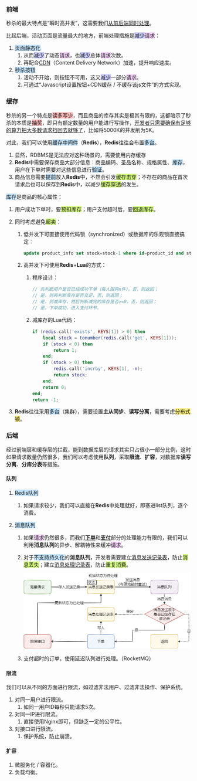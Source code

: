 ### 前端

秒杀的最大特点是“瞬时高并发”，这需要我们[从前后端同时处理](https://www.zhihu.com/question/20978066/answer/2027433026)。

比起后端，活动页面是流量最大的地方，前端处理措施是<span style=background:#c9ccff>减少</span><span style=background:#f8d2ff>请求</span>：

1. <span style=background:#c2e2ff>页面静态化</span>
   1. 从而<span style=background:#c9ccff>减少</span>了动态<span style=background:#f8d2ff>请求</span>，也<span style=background:#c9ccff>减少</span>总体<span style=background:#f8d2ff>请求</span>次数。
   2. 再配合<u>CDN</u>（Content Delivery Network）加速，提升响应速度。
2. <span style=background:#c2e2ff>秒杀按钮</span>
   1. 活动不开始，则按钮不可用，这又<span style=background:#c9ccff>减少</span>一部分<span style=background:#f8d2ff>请求</span>。
   2. 可通过“Javascript设置按钮+CDN缓存 / 不缓存该js文件”的方式实现。



### 缓存

秒杀的另一个特点是<span style=background:#ffb8b8>读多写少</span>，而且商品的库存其实是极其有限的，这都暗示了秒杀的本质是<span style=background:#ffb8b8>抽奖</span>，即只有额定数量的用户能进行写操作，[开发者只需要确保有足够的算力把大多数请求挡回去就够了](https://www.zhihu.com/question/20978066/answer/1478490284)，比如将5000K的并发削为5K。

对此，我们可以使用<span style=background:#c2e2ff>缓存中间件</span>（**Redis**），**Redis**往往会布置<span style=background:#c2e2ff>多台</span>。

1. 显然，RDBMS是无法应对这种场景的，需要使用内存缓存
2. **Redis**中需要保存商品大部分信息：商品编码、圣品名称、规格属性、<span style=background:#c2e2ff>库存</span>，用户在下单时需要对这些信息进行<span style=background:#c2e2ff>验证</span>。
3. 商品信息需要<span style=background:#c2e2ff>提前</span>放入**Redis**中，不然会引发<span style=background:#d4fe7f>缓存击穿</span>；不存在的商品在首次请求后也可以保存到**Redis**中，以减少<span style=background:#d4fe7f>缓存穿透</span>的发生。

<span style=background:#c2e2ff>库存</span>是商品的核心属性：

1. 用户成功下单时，要<span style=background:#d4fe7f>预扣库存</span>；用户支付超时后，要<span style=background:#d4fe7f>回退库存</span>。

2. 同时考虑避免<span style=background:#d4fe7f>超卖</span>：

   1. 低并发下可直接使用代码锁（synchronized）或数据库的乐观锁直接搞定：

      ```sql
      update product_info set stock=stock-1 where id=product_id and stock > 0;
      ```

   2. 高并发下可使用**Redis**+**Lua**的方式：

      1. 程序设计：
         
         ```java
         // 先判断用户是否已经成功下单（每人限购n件），否，则返回；
         // 是，则再判断库存是否充足，否，则返回；
         // 是，则减库存，然后判断减完的库存是否>=0，否，则返回；
         // 是，下单成功，进入支付环节。
         ```
      
      2. 减库存的Lua代码：
         
         ```lua
         if (redis.call('exists', KEYS[1]) > 0) then
             local stock = tonumber(redis.call('get', KEYS[1]));
             if (stock < 0) then
                 return 1;
             end;
             if (stock > 0) then
                 redis.call('incrby', KEYS[1], -n);
                 return stock;
             end;
             return 0;
         end;
         return -1;
         ```

3. **Redis**往往采用<span style=background:#c2e2ff>多台</span>（集群），需要设置**主从同步**、**读写分离**，需要考虑<span style=background:#ffee7c>分布式锁</span>。



### 后端

经过前端层和缓存层的拦截，能到数据库层的请求其实只占很小一部分比例，这时如果请求数量仍然很多，我们可以考虑使用**队列**，采取**限流**、**扩容**，对数据库**读写分离**、**分库分表**等措施。

#### 队列

1. <span style=background:#c2e2ff>Redis队列</span>

   1. 如果请求较少，我们可以直接在**Redis**中处理就好，即塞进list队列，逐个消费。

2. <span style=background:#c2e2ff>消息队列</span>

   1. 如果<span style=background:#f8d2ff>请求</span>仍然很多，而我们<u>**下单**</u>和<u>**支付**</u>部分的处理能力有限的，我们可以利用**消息队列**的异步、解耦特性来缓冲<span style=background:#f8d2ff>请求</span>。

   2. 对于<span style=background:#c2e2ff>不支持持久化</span>的**消息队列**，开发者需要建立<u>消息发送记录表</u>，防止<span style=background:#d4fe7f>消息丢失</span>；建立<u>消息处理记录表</u>，防止<span style=background:#d4fe7f>重复消费</span>。

      ![](../images/10/message-send-records.png)

   3. 支付超时的订单，使用延迟队列进行处理。（RocketMQ）

#### 限流

我们可以从不同的方面进行限流，如过滤非法用户、过滤非法操作、保护系统。

1. 对同一用户进行限流。
   1. 如同一用户ID每秒只能请求5次。
2. 对同一IP进行限流。
   1. 直接使用Nginx即可，但缺乏一定的公平性。
3. 对接口进行限流。
   1. 保护系统，防止崩溃。

#### 扩容

1. 微服务化 / 容器化。
2. 负载均衡。